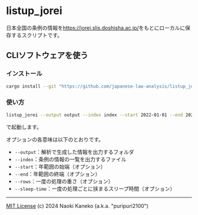# listup_jorei

日本全国の条例の情報を<https://jorei.slis.doshisha.ac.jp/>をもとにローカルに保存するスクリプトです。


## CLIソフトウェアを使う

### インストール

```sh
cargo install --git "https://github.com/japanese-law-analysis/listup_jorei.git"
```

### 使い方

```sh
listup_jorei --output output --index index --start 2022-01-01 --end 2022-12-31 --rows 50 --sleep-time 500
```

で起動します。

オプションの各意味は以下のとおりです。

- `--output`：解析で生成した情報を出力するフォルダ
- `--index`：条例の情報の一覧を出力するファイル
- `--start`：年範囲の始端（オプション）
- `--end`：年範囲の終端（オプション）
- `--rows`：一度の処理の重さ（オプション）
- `--sleep-time`：一度の処理ごとに挟まるスリープ時間（オプション）

---

[MIT License](https://github.com/japanese-law-analysis/listup_jorei/blob/master/LICENSE)
(c) 2024 Naoki Kaneko (a.k.a. "puripuri2100")

